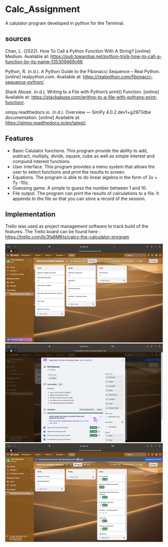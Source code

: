 # Calc_Assignment

A calulator program developed in python for the Terminal.

## sources

Chan, L. (2022). How To Call a Python Function With A String? [online] Medium. Available at: https://pub.towardsai.net/python-trick-how-to-call-a-function-by-its-name-f35309469c66.

Python, R. (n.d.). A Python Guide to the Fibonacci Sequence – Real Python. [online] realpython.com. Available at: https://realpython.com/fibonacci-sequence-python/.

Stack Abuse. (n.d.). Writing to a File with Python’s print() Function. [online] Available at: https://stackabuse.com/writing-to-a-file-with-pythons-print-function/.

simpy.readthedocs.io. (n.d.). Overview — SimPy 4.0.2.dev1+g2973dbe documentation. [online] Available at: https://simpy.readthedocs.io/en/latest/.

## Features

- Basic Calulator functions. This program provide the ability to add, subtract, multiply, divide, square, cube as well as simple interest and compund interest functions.
- User interface. This program provides a menu system that allows the user to select functions and print the results to screen.
- Equations. The program is able to do linear algebra in the form of 3x + 7y -10z.
- Guessing game. A simple to guess the number between 1 and 10.
- File output. The program can print the results of calculations to a file. It appends to the file so that you can store a record of the session.

## Implementation

Trello was used as project management software to track build of the features. The Trello board can be found here : https://trello.com/b/3fa8MKts/calcy-the-calculator-program

![Trello Screen Shot 1](./docs/Shot1.png)
![Trello Screen Shot 2](./docs/Shot2.png)
![Trello Screen Shot 3](./docs/Shot3.png)

